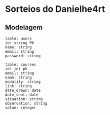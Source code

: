 # Sorteios do Danielhe4rt

## Modelagem

```
table: users
id: string PK 
name: string
email: string 
password: string

table: courses
id: int pk
email: string
name: string
modality: string
link: string
date_drawn: date
date_sent: date
situation: string
observation: string
value: integer
```
